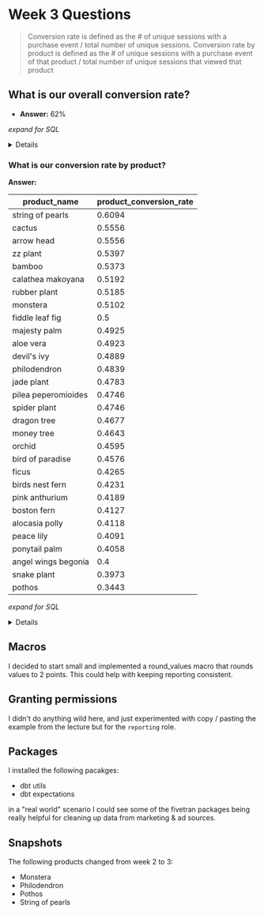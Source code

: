# Week 3 Questions 

> Conversion rate is defined as the # of unique sessions with a purchase event / total number of unique sessions. Conversion rate by product is defined as the # of unique sessions with a purchase event of that product / total number of unique sessions that viewed that product

## What is our overall conversion rate?

- **Answer:** 62%


_expand for SQL_

<details>

```sql

with session_counts as (
select
    count(distinct(case when event_type = 'checkout' then session_id end)) as checkout_sessions,
    count(distinct session_id) as total_sessions 
from events 
)

select 
    round(checkout_sessions / total_sessions,2) as total_conversion 
from session_counts 

```

</details>

### What is our conversion rate by product?

**Answer:**

| product_name | product_conversion_rate |
| --- | --- |
| string of pearls | 0.6094 |
| cactus	| 0.5556 | 
|arrow head	| 0.5556 |
| zz plant	| 0.5397 |
| bamboo	| 0.5373 |
| calathea makoyana	| 0.5192 |
| rubber plant	| 0.5185 |
| monstera	| 0.5102 |
| fiddle leaf fig |	0.5 |
 |majesty palm | 	0.4925 |
| aloe vera	| 0.4923 |
| devil's ivy	| 0.4889 |
| philodendron |	0.4839 |
| jade plant	| 0.4783 |
| pilea peperomioides	| 0.4746 |
| spider plant	| 0.4746 | 
| dragon tree	| 0.4677 |
| money tree	| 0.4643 |
| orchid	| 0.4595 |
| bird of paradise	| 0.4576 |
| ficus	 |0.4265 |
| birds nest fern	| 0.4231 |
| pink anthurium	| 0.4189 | 
| boston fern	| 0.4127 |
| alocasia polly	| 0.4118 |
| peace lily	| 0.4091 |
| ponytail palm	| 0.4058 |
| angel wings begonia	| 0.4 |
| snake plant	| 0.3973 |
| pothos	| 0.3443 |

_expand for SQL_

<details>

```sql

with summed_product_sessions as (
select 
    product_name,
    sum(num_order_sessions) as total_order_sessions,
    sum(num_total_sessions) as total_sessions 
from daily_product_conversions
group by 1 
)

select 
    product_name,
    round(total_order_sessions / total_sessions,4) as product_conversion_rate 
from summed_product_sessions 
order by product_conversion_rate desc 

```

</details>

## Macros 

I decided to start small and implemented a round_values macro that rounds values to 2 points. This could help with keeping reporting consistent.

## Granting permissions 

I didn't do anything wild here, and just experimented with copy / pasting the example from the lecture but for the `reporting` role. 

## Packages 

I installed the following pacakges:

- dbt utils 
- dbt expectations 

in a "real world" scenario I could see some of the fivetran packages being really helpful for cleaning up data from marketing & ad sources. 


## Snapshots 

The following products changed from week 2 to 3:
- Monstera
- Philodendron
- Pothos
- String of pearls